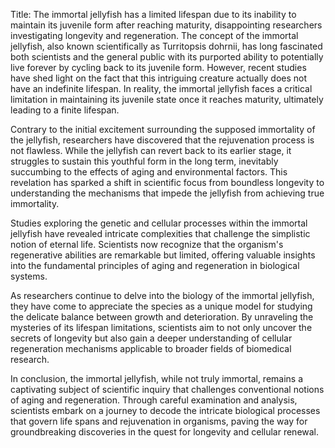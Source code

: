 Title: The immortal jellyfish has a limited lifespan due to its inability to maintain its juvenile form after reaching maturity, disappointing researchers investigating longevity and regeneration.
The concept of the immortal jellyfish, also known scientifically as Turritopsis dohrnii, has long fascinated both scientists and the general public with its purported ability to potentially live forever by cycling back to its juvenile form. However, recent studies have shed light on the fact that this intriguing creature actually does not have an indefinite lifespan. In reality, the immortal jellyfish faces a critical limitation in maintaining its juvenile state once it reaches maturity, ultimately leading to a finite lifespan.

Contrary to the initial excitement surrounding the supposed immortality of the jellyfish, researchers have discovered that the rejuvenation process is not flawless. While the jellyfish can revert back to its earlier stage, it struggles to sustain this youthful form in the long term, inevitably succumbing to the effects of aging and environmental factors. This revelation has sparked a shift in scientific focus from boundless longevity to understanding the mechanisms that impede the jellyfish from achieving true immortality.

Studies exploring the genetic and cellular processes within the immortal jellyfish have revealed intricate complexities that challenge the simplistic notion of eternal life. Scientists now recognize that the organism's regenerative abilities are remarkable but limited, offering valuable insights into the fundamental principles of aging and regeneration in biological systems.

As researchers continue to delve into the biology of the immortal jellyfish, they have come to appreciate the species as a unique model for studying the delicate balance between growth and deterioration. By unraveling the mysteries of its lifespan limitations, scientists aim to not only uncover the secrets of longevity but also gain a deeper understanding of cellular regeneration mechanisms applicable to broader fields of biomedical research.

In conclusion, the immortal jellyfish, while not truly immortal, remains a captivating subject of scientific inquiry that challenges conventional notions of aging and regeneration. Through careful examination and analysis, scientists embark on a journey to decode the intricate biological processes that govern life spans and rejuvenation in organisms, paving the way for groundbreaking discoveries in the quest for longevity and cellular renewal.